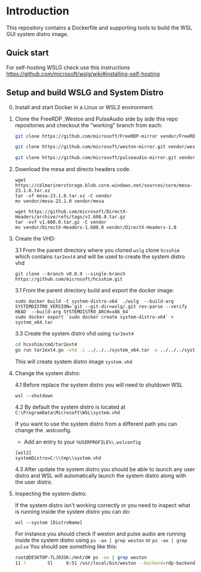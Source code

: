 # Introduction

This repository contains a Dockerfile and supporting tools to build the WSL GUI system distro image.

## Quick start

For self-hosting WSLG check use this instructions https://github.com/microsoft/wslg/wiki#installing-self-hosting

## Setup and build WSLG and System Distro

0. Install and start Docker in a Linux or WSL2 environment.

1. Clone the FreeRDP ,Weston and PulseAudio side by side this repo repositories and checkout the "working" branch from each:

    ```bash
    git clone https://github.com/microsoft/FreeRDP-mirror vendor/FreeRDP -b working

    git clone https://github.com/microsoft/weston-mirror.git vendor/weston -b working

    git clone https://github.com/microsoft/pulseaudio-mirror.git vendor/pulseaudio -b working
    ```

2. Download the mesa and directx headers code.

    ```
    wget https://cblmarinerstorage.blob.core.windows.net/sources/core/mesa-23.1.0.tar.xz
    tar -xf mesa-23.1.0.tar.xz -C vendor
    mv vendor/mesa-23.1.0 vendor/mesa

    wget https://github.com/microsoft/DirectX-Headers/archive/refs/tags/v1.608.0.tar.gz
    tar -xvf v1.608.0.tar.gz -C vendor
    mv vendor/DirectX-Headers-1.608.0 vendor/DirectX-Headers-1.0
    ```

3. Create the VHD:

    3.1 From the parent directory where you cloned `wslg` clone `hcsshim` which contains `tar2ext4` and will be used to create the system distro vhd
    ```
    git clone --branch v0.8.9 --single-branch https://github.com/microsoft/hcsshim.git
    ```
    
    3.1 From the parent directory build and export the docker image:
    ```
    sudo docker build -t system-distro-x64  ./wslg  --build-arg SYSTEMDISTRO_VERSION=`git --git-dir=wslg/.git rev-parse --verify HEAD` --build-arg SYSTEMDISTRO_ARCH=x86_64
    sudo docker export `sudo docker create system-distro-x64` > system_x64.tar
    ```
    
    3.3 Create the system distro vhd using `tar2ext4`
    
    ```bash
    cd hcsshim/cmd/tar2ext4
    go run tar2ext4.go -vhd -i ../../../system_x64.tar -o ../../../system.vhd
    ```
    
    This will create system distro image `system.vhd`

4. Change the system distro:

    4.1 Before replace the system distro you will need to shutdown WSL
    
    ```
    wsl --shutdown
    ```
    
    4.2 By default the system distro is located at `C:\ProgramData\Microsoft\WSL\system.vhd`
    
    If you want to use the system distro from a different path you can change the .wslconfig.

    * Add an entry to your `%USERPROFILE%\.wslconfig`

    ```
    [wsl2]
    systemDistro=C:\\tmp\\system.vhd
    ```
    
    4.3 After update the system distro you should be able to launch any user distro and WSL will automatically launch the system distro along with the user distro.
    

5. Inspecting the system distro:

    If the system distro isn't working correctly or you need to inspect what is running inside the system distro you can do:

    ```
    wsl --system [DistroName]
    ```

    For instance you should check if weston and pulse audio are running inside the system distro using `ps -ax | grep weston` or `ps -ax | grep pulse`
    You should see something like this:
    
    ```bash
    root@DESKTOP-7LJ03SK:/mnt/d# ps -ax | grep weston
   11 ?        Sl     6:51 /usr/local/bin/weston --backend=rdp-backend.so --xwayland --shell=rdprail-shell.so --log=/mnt/wslg/weston.log
    ```
